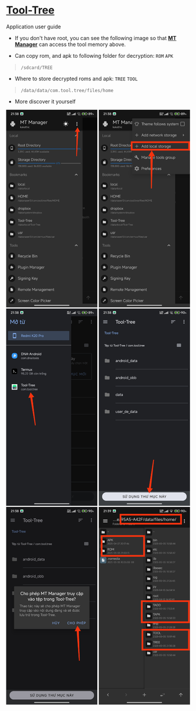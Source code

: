 # [Tool-Tree](https://zenlua.github.io/Tool-Tree)

Application user guide

- If you don't have root, you can see the following image so that **[MT Manager](https://mt2.cn/download)** can access the tool memory above.

- Can copy rom, and apk to following folder for decryption: `ROM` `APK`

> `/sdcard/TREE`

- Where to store decrypted roms and apk: `TREE` `TOOL`

> `/data/data/com.tool.tree/files/home`

- More discover it yourself

<img src="https://github.com/Zenlua/Tool-Tree/raw/refs/heads/main/.github/img/img1.jpg" alt="1" style="width:49%;"> <img src="https://github.com/Zenlua/Tool-Tree/raw/refs/heads/main/.github/img/img2.jpg" alt="2" style="width:49%;">
<img src="https://github.com/Zenlua/Tool-Tree/raw/refs/heads/main/.github/img/img3.jpg" alt="3" style="width:49%;"> <img src="https://github.com/Zenlua/Tool-Tree/raw/refs/heads/main/.github/img/img4.jpg" alt="4" style="width:49%;">
<img src="https://github.com/Zenlua/Tool-Tree/raw/refs/heads/main/.github/img/img5.jpg" alt="5" style="width:49%;"> <img src="https://github.com/Zenlua/Tool-Tree/raw/refs/heads/main/.github/img/img6.jpg" alt="6" style="width:49%;">

